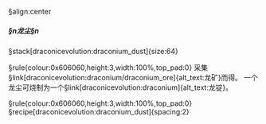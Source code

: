 §align:center
##### §n龙尘§n

§stack[draconicevolution:draconium_dust]{size:64}

§rule{colour:0x606060,height:3,width:100%,top_pad:0}
采集§link[draconicevolution:draconium/draconium_ore]{alt_text:龙矿}而得。
一个龙尘可烧制为一个§link[draconicevolution:draconium]{alt_text:龙锭}。

§rule{colour:0x606060,height:3,width:100%,top_pad:0}
§recipe[draconicevolution:draconium_dust]{spacing:2}